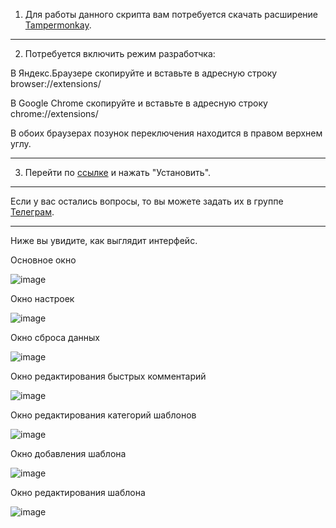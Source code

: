 1. Для работы данного скрипта вам потребуется скачать расширение [Tampermonkay](https://www.tampermonkey.net/).
---

2. Потребуется включить режим разработчка:
   
В Яндекс.Браузере скопируйте и вставьте в адресную строку browser://extensions/

В Google Chrome скопируйте и вставьте в адресную строку chrome://extensions/

В обоих браузерах позунок переключения находится в правом верхнем углу.

---

3. Перейти по [ссылке](https://megazann.github.io/WBHelper/meta.user.js) и нажать "Установить".

---

Если у вас остались вопросы, то вы можете задать их в группе [Телеграм](https://t.me/wb_pomogator).

---

Ниже вы увидите, как выглядит интерфейс.

Основное окно

![image](https://github.com/user-attachments/assets/c09a261d-10d2-425d-b98a-9d1d023e2b2c)

Окно настроек

![image](https://github.com/user-attachments/assets/2bb8b781-6747-4083-bd6a-6b027720be03)

Окно сброса данных

![image](https://github.com/user-attachments/assets/1be7cc1c-0adc-48a2-a39a-6ac695163ae4)

Окно редактирования быстрых комментарий

![image](https://github.com/user-attachments/assets/3b351852-3f10-40d8-9e2e-f2e79fe18c3b)

Окно редактирования категорий шаблонов

![image](https://github.com/user-attachments/assets/7bc53056-b6f8-4932-ad26-59375136be8c)

Окно добавления шаблона

![image](https://github.com/user-attachments/assets/1012cd97-15cb-40be-90bd-b0aff8c03248)

Окно редактирования шаблона

![image](https://github.com/user-attachments/assets/59d1724e-bbe1-4575-a1de-f1bd0fd62963)
